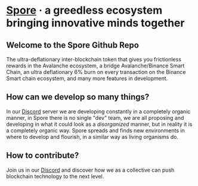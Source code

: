 # [Spore][Spore] &middot; a greedless ecosystem bringing innovative minds together

## Welcome to the Spore Github Repo

The ultra-deflationary inter-blockchain token that gives you frictionless rewards in the Avalanche ecosystem, a bridge Avalanche/Binance Smart Chain, an ultra deflationary 6% burn on every transaction on the Binance Smart chain ecosystem, and many more features in development.

## How can we develop so many things?

In our [Discord][Discord] server we are developing constantly in a completely organic manner, in Spore there is no single "dev" team, we are all proposing and developing in what it could look as a *disorganized* manner, but in reality it is a completely organic way. Spore spreads and finds new environments in where to develop and flourish, in a similar way as living organisms do.

## How to contribute?

Join us in our [Discord][Discord] and discover how we as a collective can push blockchain technology to the next level.

[Discord]: https://discord.gg/AEqnYCRh
[Spore]: https://spore.earth
